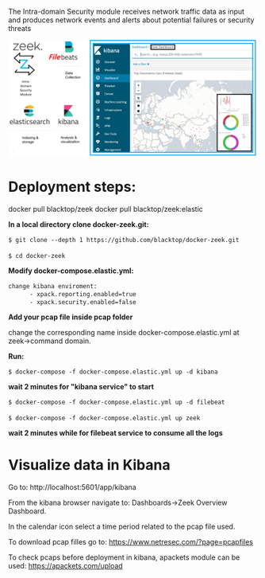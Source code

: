 The  Intra-domain  Security  module  receives  network  traffic  data  as  input  and  produces  network events  and  alerts  about  potential  failures  or  security  threats 

![](https://github.com/almpertoerspamer/intrasecurity_test/blob/main/architecture.png)

# Deployment steps:

docker pull blacktop/zeek
docker pull blacktop/zeek:elastic

**In a local directory clone docker-zeek.git:**
```
$ git clone --depth 1 https://github.com/blacktop/docker-zeek.git

$ cd docker-zeek
```
**Modify docker-compose.elastic.yml:**
```
change kibana enviroment:
      - xpack.reporting.enabled=true
      - xpack.security.enabled=false
```
**Add your pcap file inside pcap folder**

 change the corresponding name inside docker-compose.elastic.yml at zeek->command domain.

**Run:**
```
$ docker-compose -f docker-compose.elastic.yml up -d kibana
```
**wait 2 minutes for "kibana service" to start**
```
$ docker-compose -f docker-compose.elastic.yml up -d filebeat

$ docker-compose -f docker-compose.elastic.yml up zeek
```
**wait 2 minutes while for filebeat service to consume all the logs**

# Visualize data in Kibana 
Go to: 
http://localhost:5601/app/kibana 

From the kibana browser navigate to: Dashboards->Zeek Overview Dashboard.

In the calendar icon select a time period related to the pcap file used.

To download pcap filles go to:
https://www.netresec.com/?page=pcapfiles

To check pcaps before deployment in kibana, apackets module can be used:
https://apackets.com/upload


